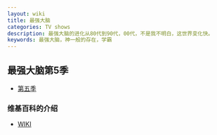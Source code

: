 ```yaml
---
layout: wiki
title: 最强大脑
categories: TV shows
description: 最强大脑的进化从80代到90代，00代，不是我不明白，这世界变化快。
keywords: 最强大脑，神一般的存在，学霸
---
```


## 最强大脑第5季

* [第五季](http://www.iqiyi.com/a_19rrh1pbkt.html)

### 维基百科的介绍
* [WIKI](https://zh.wikipedia.org/wiki/%E6%9C%80%E5%BC%BA%E5%A4%A7%E8%84%91)
